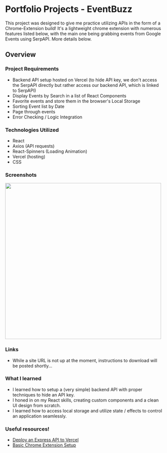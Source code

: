 # Portfolio Projects - EventBuzz

This project was designed to give me practice utilizing APIs in the form of a Chrome-Extension build! It's a lightweight chrome extension with numerous features listed below, with the main one being grabbing events from Google Events using SerpAPI. More details below. 

## Overview

### Project Requirements

- Backend API setup hosted on Vercel (to hide API key, we don't access the SerpAPI directly but rather access our backend API, which is linked to SerpAPI)
- Display Events by Search in a list of React Components
- Favorite events and store them in the browser's Local Storage
- Sorting Event list by Date
- Page through events
- Error Checking / Logic Integration

### Technologies Utilized

- React
- Axios (API requests)
- React-Spinners (Loading Animation)
- Vercel (hosting)
- CSS 

### Screenshots

<img src="https://github.com/sddiaz/Portfolio/assets/101738608/4745d92b-b1d0-47cb-b719-d5bfe96ca3dc" height="500">

### Links 

* While a site URL is not up at the moment, instructions to download will be posted shortly...

### What I learned

- I learned how to setup a (very simple) backend API with proper techniques to hide an API key. 
- I honed in on my React skills, creating custom components and a clean UI design from scratch. 
- I learned how to access local storage and utilize state / effects to control an application seamlessly.


### Useful resources!
- [Deploy an Express API to Vercel](https://www.youtube.com/watch?v=B-T69_VP2Ls)
- [Basic Chrome Extension Setup](https://www.youtube.com/watch?v=WvnZPwq4dJs)
